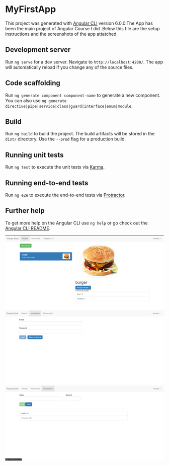 # MyFirstApp

This project was generated with [Angular CLI](https://github.com/angular/angular-cli) version 6.0.0.The App has been the main project of Angular Course I did .Below this file are the setup instructions and the screenshots of the app attatched

## Development server

Run `ng serve` for a dev server. Navigate to `http://localhost:4200/`. The app will automatically reload if you change any of the source files.

## Code scaffolding

Run `ng generate component component-name` to generate a new component. You can also use `ng generate directive|pipe|service|class|guard|interface|enum|module`.

## Build

Run `ng build` to build the project. The build artifacts will be stored in the `dist/` directory. Use the `--prod` flag for a production build.

## Running unit tests

Run `ng test` to execute the unit tests via [Karma](https://karma-runner.github.io).

## Running end-to-end tests

Run `ng e2e` to execute the end-to-end tests via [Protractor](http://www.protractortest.org/).

## Further help

To get more help on the Angular CLI use `ng help` or go check out the [Angular CLI README](https://github.com/angular/angular-cli/blob/master/README.md).

![image 1](https://github.com/mridul-netizen/Angular/blob/main/images/1.png)
![image 2](https://github.com/mridul-netizen/Angular/blob/main/images/2.png)
![image 3](https://github.com/mridul-netizen/Angular/blob/main/images/3.png)
